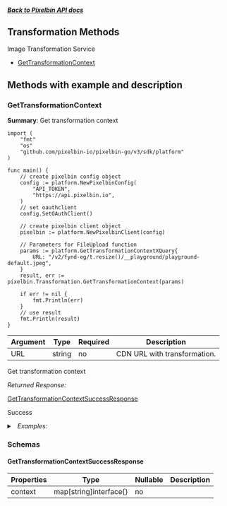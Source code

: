 ##### [Back to Pixelbin API docs](./README.md)

## Transformation Methods

Image Transformation Service

-   [GetTransformationContext](#gettransformationcontext)

## Methods with example and description

### GetTransformationContext

**Summary**: Get transformation context

```golang
import (
    "fmt"
    "os"
    "github.com/pixelbin-io/pixelbin-go/v3/sdk/platform"
)

func main() {
    // create pixelbin config object
    config := platform.NewPixelbinConfig(
        "API_TOKEN",
        "https://api.pixelbin.io",
    )
    // set oauthclient
    config.SetOAuthClient()

    // create pixelbin client object
    pixelbin := platform.NewPixelbinClient(config)

    // Parameters for FileUpload function
    params := platform.GetTransformationContextXQuery{
        URL: "/v2/fynd-eg/t.resize()/__playground/playground-default.jpeg",
    }
    result, err := pixelbin.Transformation.GetTransformationContext(params)

    if err != nil {
        fmt.Println(err)
    }
    // use result
    fmt.Println(result)
}

```

| Argument | Type   | Required | Description                  |
| -------- | ------ | -------- | ---------------------------- |
| URL      | string | no       | CDN URL with transformation. |

Get transformation context

_Returned Response:_

[GetTransformationContextSuccessResponse](#gettransformationcontextsuccessresponse)

Success

<details>
<summary><i>&nbsp; Examples:</i></summary>

<details>
<summary><i>&nbsp; GetTransformationContextSuccessResponse</i></summary>

```json
{
    "value": {
        "context": {
            "steps": [
                {
                    "name": "blur",
                    "operation": "Basic",
                    "identifier": "t",
                    "data": {},
                    "metadata": null,
                    "format": "jpeg",
                    "size": 58650,
                    "width": 1140,
                    "height": 760,
                    "space": "srgb",
                    "channels": 3,
                    "depth": "uchar",
                    "density": 72,
                    "chromaSubsampling": "4:2:0",
                    "isProgressive": false,
                    "resolutionUnit": "inch",
                    "hasProfile": false,
                    "hasAlpha": false,
                    "orientation": 1
                }
            ],
            "metadata": {
                "width": 1140,
                "height": 760,
                "channels": 3,
                "extension": "jpeg",
                "format": "jpeg",
                "contentType": "image/jpeg",
                "size": 62667,
                "assetType": "image",
                "isImageAsset": true,
                "isAudioAsset": false,
                "isVideoAsset": false,
                "isRawAsset": false
            },
            "headers": {
                "host": "api.pixelbin.io",
                "x-real-ip": "0.0.0.0",
                "origin": "https://console.pixelbin.io",
                "accept": "application/json, text/plain, */*",
                "accept-encoding": "gzip, deflate, br",
                "accept-language": "en-US,en;q=0.9"
            },
            "params": {}
        }
    }
}
```

</details>

</details>

### Schemas

#### GetTransformationContextSuccessResponse

| Properties | Type                   | Nullable | Description |
| ---------- | ---------------------- | -------- | ----------- |
| context    | map[string]interface{} | no       |             |
